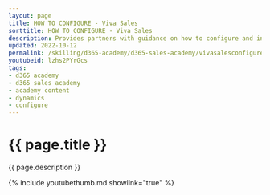 ```yaml
---
layout: page
title: HOW TO CONFIGURE - Viva Sales
sorttitle: HOW TO CONFIGURE - Viva Sales
description: Provides partners with guidance on how to configure and integrate Viva Sales, Dynamics 365 Sales, Microsoft Outlook, and Microsoft Teams.
updated: 2022-10-12
permalink: /skilling/d365-academy/d365-sales-academy/vivasalesconfigure
youtubeid: lzhs2PYrGcs
tags: 
- d365 academy
- d365 sales academy
- academy content
- dynamics
- configure
---
```


# {{ page.title }}

{{ page.description }}

{% include youtubethumb.md showlink="true" %}